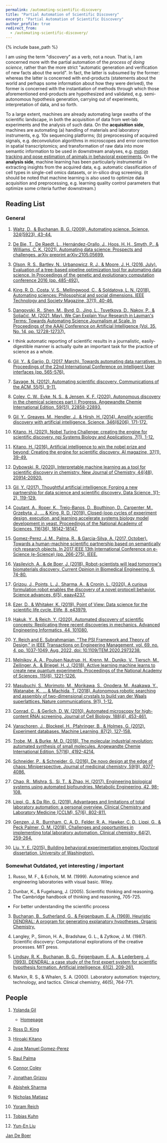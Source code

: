 ```yaml
---
permalink: /automating-scientific-discovery
title: "Partial Automation of Scientific Discovery"
excerpt: "Partial Automation of Scientific Discovery"
author_profile: true
redirect_from: 
  - /automating-scientific-discovery/
---
```


{% include base_path %}

I am using the term "discovery" as a verb, not a noun. That is, I am concerned more with the partial automation of the *process of doing science*, rather than the more strict "automatic generation and verification of new facts about the world". In fact, the latter is subsumed by the former: whereas the latter is concerned with end-products (statements about the world and perhaps some information about how they were derived), the former is concerned with the instantiation of methods through which those aforementioned end-products are hypothesized and validated, e.g. semi-autonomous hypothesis generation, carrying out of experiments, interpretation of data, and so forth.

To a large extent, machines are already automating large swaths of the scientific landscape, in both the acquisition of data from wet-lab experiments and the analysis of such data. On the **acquisition side**, machines are automating (a) handling of materials and laboratory instruments, e.g. 10x sequencing platforms; (b) preprocessing of acquired signals, e.g. deconvolution algorithms in microscopes and error correction in spatial transcriptomics; and transformation of raw data into more semantic information to be used in downstream analyses, e.g. [motion tracking and pose estimation of animals in behavioral experiments](http://www.mackenziemathislab.org/deeplabcut). On the **analysis side**, machine learning has been particularly instrumental in extracting insights from the acquired data, e.g. automatic classification of cell types in single-cell omics datasets, or in-silico drug screening. (it should be noted that machine learning is also used to optimize data acquisition and preprocessing, e.g. learning quality control parameters that optimize some criteria further downstream.)

## Reading List

### General

1. [Waltz, D., & Buchanan, B. G. (2009). Automating science. Science, 324(5923), 43-44.](https://www.science.org/doi/full/10.1126/science.1172781)

2. [De Bie, T., De Raedt, L., Hernández-Orallo, J., Hoos, H. H., Smyth, P., & Williams, C. K. (2021). Automating data science: Prospects and challenges. arXiv preprint arXiv:2105.05699.](https://arxiv.org/pdf/2105.05699)

3. [Olson, R. S., Bartley, N., Urbanowicz, R. J., & Moore, J. H. (2016, July). Evaluation of a tree-based pipeline optimization tool for automating data science. In Proceedings of the genetic and evolutionary computation conference 2016 (pp. 485-492).](https://dl.acm.org/doi/pdf/10.1145/2908812.2908918)

4. [King, R. D., Costa, V. S., Mellingwood, C., & Soldatova, L. N. (2018). Automating sciences: Philosophical and social dimensions. IEEE Technology and Society Magazine, 37(1), 40-46.](https://ieeexplore.ieee.org/iel7/44/8307124/08307145.pdf)

5. [Dangovski, R., Shen, M., Byrd, D., Jing, L., Tsvetkova, D., Nakov, P., & Soljačić, M. (2021, May). We Can Explain Your Research in Layman's Terms: Towards Automating Science Journalism at Scale. In Proceedings of the AAAI Conference on Artificial Intelligence (Vol. 35, No. 14, pp. 12728-12737).](https://ojs.aaai.org/index.php/AAAI/article/view/17507/17314)
  
  * I think automatic reporting of scientific results in a journalistic, easily-digestible manner is actually quite an important task for the practice of science as a whole.

6. [Gil, Y., & Garijo, D. (2017, March). Towards automating data narratives. In Proceedings of the 22nd International Conference on Intelligent User interfaces (pp. 565-576).](https://dl.acm.org/doi/pdf/10.1145/3025171.3025193)

7. [Savage, N. (2012). Automating scientific discovery. Communications of the ACM, 55(5), 9-11.](https://dl.acm.org/doi/pdf/10.1145/2160718.2160723)

8. [Coley, C. W., Eyke, N. S., & Jensen, K. F. (2020). Autonomous discovery in the chemical sciences part I: Progress. Angewandte Chemie International Edition, 59(51), 22858-22893.](https://onlinelibrary.wiley.com/doi/pdf/10.1002/anie.201909987)

9. [Gil, Y., Greaves, M., Hendler, J., & Hirsh, H. (2014). Amplify scientific discovery with artificial intelligence. Science, 346(6206), 171-172.](https://www.science.org/doi/full/10.1126/science.1259439)

10. [Kitano, H. (2021). Nobel Turing Challenge: creating the engine for scientific discovery. npj Systems Biology and Applications, 7(1), 1-12.](https://www.nature.com/articles/s41540-021-00189-3)

11. [Kitano, H. (2016). Artificial intelligence to win the nobel prize and beyond: Creating the engine for scientific discovery. AI magazine, 37(1), 39-49.](https://ojs.aaai.org/index.php/aimagazine/article/download/2642/2532)

12. [Dybowski, R. (2020). Interpretable machine learning as a tool for scientific discovery in chemistry. New Journal of Chemistry, 44(48), 20914-20920.](https://pubs.rsc.org/en/content/articlehtml/2020/nj/d0nj02592e)

13. [Gil, Y. (2017). Thoughtful artificial intelligence: Forging a new partnership for data science and scientific discovery. Data Science, 1(1-2), 119-129.](https://content.iospress.com/articles/data-science/ds011)

14. [Coutant, A., Roper, K., Trejo-Banos, D., Bouthinon, D., Carpenter, M., Grzebyta, J., ... & King, R. D. (2019). Closed-loop cycles of experiment design, execution, and learning accelerate systems biology model development in yeast. Proceedings of the National Academy of Sciences, 116(36), 18142-18147.](https://www.pnas.org/doi/full/10.1073/pnas.1900548116)

15. [Gomez-Perez, J. M., Palma, R., & Garcia-Silva, A. (2017, October). Towards a human-machine scientific partnership based on semantically rich research objects. In 2017 IEEE 13th International Conference on e-Science (e-Science) (pp. 266-275). IEEE.](https://ieeexplore.ieee.org/iel7/8108702/8109104/08109145.pdf)

16. [Vasilevich, A., & de Boer, J. (2018). Robot-scientists will lead tomorrow's biomaterials discovery. Current Opinion in Biomedical Engineering, 6, 74-80.](https://www.sciencedirect.com/science/article/pii/S2468451117301058)

17. [Grizou, J., Points, L. J., Sharma, A., & Cronin, L. (2020). A curious formulation robot enables the discovery of a novel protocell behavior. Science advances, 6(5), eaay4237.](https://www.science.org/doi/full/10.1126/sciadv.aay4237)

18. [Ezer, D., & Whitaker, K. (2019). Point of View: Data science for the scientific life cycle. Elife, 8, e43979.](https://elifesciences.org/articles/43979)

19. [Hakuk, Y., & Reich, Y. (2020). Automated discovery of scientific concepts: Replicating three recent discoveries in mechanics. Advanced Engineering Informatics, 44, 101080.](https://www.sciencedirect.com/science/article/pii/S1474034620300495)

20. [Y. Reich and E. Subrahmanian, "The PSI Framework and Theory of Design," in IEEE Transactions on Engineering Management, vol. 69, no. 4, pp. 1037-1049, Aug. 2022, doi: 10.1109/TEM.2020.2973238.](https://ieeexplore.ieee.org/abstract/document/9013067)

21. [Melnikov, A. A., Poulsen Nautrup, H., Krenn, M., Dunjko, V., Tiersch, M., Zeilinger, A., & Briegel, H. J. (2018). Active learning machine learns to create new quantum experiments. Proceedings of the National Academy of Sciences, 115(6), 1221-1226.](https://www.pnas.org/doi/full/10.1073/pnas.1714936115)

22. [Masubuchi, S., Morimoto, M., Morikawa, S., Onodera, M., Asakawa, Y., Watanabe, K., ... & Machida, T. (2018). Autonomous robotic searching and assembly of two-dimensional crystals to build van der Waals superlattices. Nature communications, 9(1), 1-12.](https://www.nature.com/articles/s41467-018-03723-w)

23. [Conrad, C., & Gerlich, D. W. (2010). Automated microscopy for high-content RNAi screening. Journal of Cell Biology, 188(4), 453-461.](https://rupress.org/jcb/article/188/4/453/35790)

24. [Vanschoren, J., Blockeel, H., Pfahringer, B., & Holmes, G. (2012). Experiment databases. Machine Learning, 87(2), 127-158.](https://link.springer.com/content/pdf/10.1007/s10994-011-5277-0.pdf)

25. [Trobe, M., & Burke, M. D. (2018). The molecular industrial revolution: automated synthesis of small molecules. Angewandte Chemie International Edition, 57(16), 4192-4214.](https://onlinelibrary.wiley.com/doi/pdf/10.1002/anie.201710482)

26. [Schneider, P., & Schneider, G. (2016). De novo design at the edge of chaos: Miniperspective. Journal of medicinal chemistry, 59(9), 4077-4086.](https://pubs.acs.org/doi/full/10.1021/acs.jmedchem.5b01849)

27. [Chao, R., Mishra, S., Si, T., & Zhao, H. (2017). Engineering biological systems using automated biofoundries. Metabolic Engineering, 42, 98-108.](https://www.sciencedirect.com/science/article/pii/S1096717617300502)

28. [Lippi, G., & Da Rin, G. (2019). Advantages and limitations of total laboratory automation: a personal overview. Clinical Chemistry and Laboratory Medicine (CCLM), 57(6), 802-811.](https://www.degruyter.com/document/doi/10.1515/cclm-2018-1323/html)

29. [Genzen, J. R., Burnham, C. A. D., Felder, R. A., Hawker, C. D., Lippi, G., & Peck Palmer, O. M. (2018). Challenges and opportunities in implementing total laboratory automation. Clinical chemistry, 64(2), 259-264.](https://academic.oup.com/clinchem/article-pdf/64/2/259/32641920/clinchem0259.pdf)

30. [Liu, Y. E. (2015). Building behavioral experimentation engines (Doctoral dissertation, University of Washington).](https://digital.lib.washington.edu/researchworks/handle/1773/33692)


### Somewhat Outdated, yet interesting / important

1. Russo, M. F., & Echols, M. M. (1999). Automating science and engineering laboratories with visual basic. Wiley.

2. Dunbar, K., & Fugelsang, J. (2005). Scientific thinking and reasoning. The Cambridge handbook of thinking and reasoning, 705-725.

  * For better understanding the scientific process

3. [Buchanan, B., Sutherland, G., & Feigenbaum, E. A. (1969). Heuristic DENDRAL: A program for generating explanatory hypotheses. Organic Chemistry.](https://stacks.stanford.edu/file/druid:pf885vk0607/pf885vk0607.pdf)

4. Langley, P., Simon, H. A., Bradshaw, G. L., & Zytkow, J. M. (1987). Scientific discovery: Computational explorations of the creative processes. MIT press.

5. [Lindsay, R. K., Buchanan, B. G., Feigenbaum, E. A., & Lederberg, J. (1993). DENDRAL: a case study of the first expert system for scientific hypothesis formation. Artificial intelligence, 61(2), 209-261.](https://www.academia.edu/download/41637972/0000409.pdf)

6. Markin, R. S., & Whalen, S. A. (2000). Laboratory automation: trajectory, technology, and tactics. Clinical chemistry, 46(5), 764-771.



## People

1. [Yolanda Gil](https://scholar.google.com/citations?user=NDmGsCgAAAAJ&hl=en&oi=sra)

	* [Homepage](http://www.isi.edu/~gil)

2. [Ross D. King](https://www.ceb.cam.ac.uk/staff/professor-ross-king)

3. [Hiroaki Kitano](https://scholar.google.com/citations?user=027fc-oAAAAJ&hl=ja)

4. [Jose Manuel Gomez-Perez](https://scholar.google.com/citations?user=P3B2MmwAAAAJ&hl=en&oi=sra)

5. [Raul Palma](https://scholar.google.com/citations?user=xaTTVicAAAAJ&hl=en&oi=sra)

6. [Connor Coley](https://scholar.google.com/citations?user=l015S80AAAAJ&hl=en&oi=ao)

7. [Jonathan Grizou](https://scholar.google.com/citations?user=Fej-hGQAAAAJ&hl=en&oi=sra)

8. [Abishek Sharma](https://sites.google.com/site/aerospike2x/home?authuser=0)

9. [Nicholas Matiasz](https://www.matiasz.com)

10. [Yoram Reich](http://www.eng.tau.ac.il/~yoram/)

11. [Tobias Kuhn](http://www.tkuhn.org)

12. [Yun-En Liu](https://scholar.google.com/citations?user=3LgT9-UAAAAJ&hl=en)



[Jan De Boer](https://scholar.google.com/citations?hl=en&user=phHWCVsAAAAJ&view_op=list_works&sortby=pubdate)